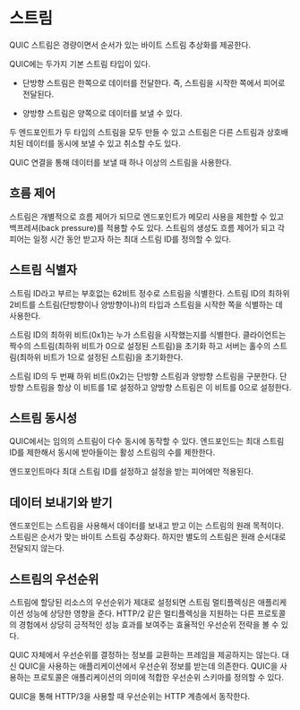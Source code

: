 <!--
# Streams

Streams in QUIC provide a lightweight, ordered byte-stream abstraction.

There are two basic types of stream in QUIC:

 - Unidirectional streams carry data in one direction: from the initiator of the stream to its peer.

 - Bidirectional streams allow for data to be sent in both directions.

Either type of stream can be created by either endpoint, can concurrently send
data interleaved with other streams, and can be canceled.

To send data over a QUIC connection, one or more streams are used.

## Flow control

Streams are individually flow controlled, allowing an endpoint to limit memory
commitment and to apply back pressure. The creation of streams is also flow
controlled, with each peer declaring the maximum stream ID it is willing to
accept at a given time.

## Stream Identifiers

Streams are identified by an unsigned 62-bit integer, referred to as the
Stream ID. The least significant two bits of the Stream ID are used to
identify the type of stream (unidirectional or bidirectional) and the
initiator of the stream.

The least significant bit (0x1) of the Stream ID identifies the initiator of
the stream. Clients initiate even-numbered streams (those with the least
significant bit set to 0); servers initiate odd-numbered streams (with the bit
set to 1).

The second least significant bit (0x2) of the Stream ID differentiates between
unidirectional streams and bidirectional streams. Unidirectional streams
always have this bit set to 1 and bidirectional streams have this bit set to
0.

## Stream concurrency

QUIC allows for an arbitrary number of streams to operate concurrently. An
endpoint limits the number of concurrently active incoming streams by limiting
the maximum stream ID.

The maximum stream ID is specific to each endpoint and applies only to the
peer that receives the setting.

## Sending and Receiving Data

Endpoints use streams to send and receive data. That is after all their
ultimate purpose. Streams are an ordered byte-stream abstraction. Separate
streams are however not necessarily delivered in the original order.

## Stream Prioritization

Stream multiplexing has a significant effect on application performance if
resources allocated to streams are correctly prioritized. Experience with
other multiplexed protocols, such as HTTP/2, shows that effective
prioritization strategies have a significant positive impact on performance.

QUIC itself does not provide frames for exchanging prioritization information.
Instead it relies on receiving priority information from the application that
uses QUIC. Protocols that use QUIC are able to define any prioritization
scheme that suits their application semantics.

When HTTP/3 is used over QUIC, the prioritization is done in the HTTP layer.
-->

# 스트림

QUIC 스트림은 경량이면서 순서가 있는 바이트 스트림 추상화를 제공한다.

QUIC에는 두가지 기본 스트림 타입이 있다.

 - 단방향 스트림은 한쪽으로 데이터를 전달한다. 즉, 스트림을 시작한 쪽에서 피어로 전달된다.

 - 양방향 스트림은 양쪽으로 데이터를 보낼 수 있다.

두 엔드포인트가 두 타입의 스트림을 모두 만들 수 있고 스트림은 다른 스트림과 상호배치된 데이터를
동시에 보낼 수 있고 취소할 수도 있다.

QUIC 연결을 통해 데이터를 보낼 때 하나 이상의 스트림을 사용한다.

## 흐름 제어

스트림은 개별적으로 흐름 제어가 되므로 엔드포인트가 메모리 사용을 제한할 수 있고
백프레셔(back pressure)를 적용할 수도 있다. 스트림의 생성도 흐름 제어가 되고
각 피어는 일정 시간 동안 받고자 하는 최대 스트림 ID를 정의할 수 있다.

## 스트림 식별자

스트림 ID라고 부르는 부호없는 62비트 정수로 스트림을 식별한다. 스트림 ID의 최하위 2비트를
스트림(단방향이나 양방향이나)의 타입과 스트림을 시작한 쪽을 식별하는 데 사용한다.

스트림 ID의 최하위 비트(0x1)는 누가 스트림을 시작했는지를 식별한다. 클라이언트는
짝수의 스트림(최하위 비트가 0으로 설정된 스트림)을 초기화 하고 서버는
홀수의 스트림(최하위 비트가 1으로 설정된 스트림)을 초기화한다.

스트림 ID의 두 번째 하위 비트(0x2)는 단방향 스트림과 양방향 스트림을 구분한다.
단방향 스트림을 항상 이 비트를 1로 설정하고 양방향 스트림은 이 비트를 0으로 설정한다.

## 스트림 동시성

QUIC에서는 임의의 스트림이 다수 동시에 동작할 수 있다. 엔드포인드는 최대 스트림 ID를 제한해서
동시에 받아들이는 활성 스트림의 수를 제한한다.

엔드포인트마다 최대 스트림 ID를 설정하고 설정을 받는 피어에만 적용된다.

## 데이터 보내기와 받기

엔드포인트는 스트림을 사용해서 데이터를 보내고 받고 이는 스트림의 원래 목적이다.
스트림은 순서가 맞는 바이트 스트림 추상화다. 하지만 별도의 스트림은 원래 순서대로 전달되지 않는다.

## 스트림의 우선순위

스트림에 할당된 리소스의 우선순위가 제대로 설정되면 스트림 멀티플렉싱은 애플리케이션 성능에
상당한 영향을 준다. HTTP/2 같은 멀티플렉싱을 지원하는 다른 프로토콜의 경험에서 상당히
긍적적인 성능 효과를 보여주는 효율적인 우선순위 전략을 볼 수 있다.

QUIC 자체에서 우선순위를 결정하는 정보를 교환하는 프레임을 제공하지는 않는다. 대신 QUIC을 사용하는
애플리케이션에서 우선순위 정보를 받는데 의존한다. QUIC을 사용하는 프로토콜은 애플리케이션의 의미에
적합한 우선순위 스키마를 정의할 수 있다.

QUIC을 통해 HTTP/3을 사용할 때 우선순위는 HTTP 계층에서 동작한다.
